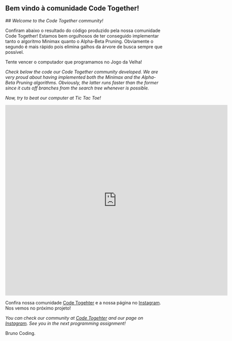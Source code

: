 ## Bem vindo à comunidade Code Together!
_## Welcome to the Code Together community!_

Confiram abaixo o resultado do código produzido pela nossa comunidade Code Together!
Estamos bem orgulhosos de ter conseguido implementar tanto o algoritmo Minimax quanto o Alpha-Beta Pruning. Obviamente o segundo é mais rápido pois elimina galhos da árvore de busca sempre que possível.

Tente vencer o computador que programamos no Jogo da Velha!

_Check below the code our Code Together community developed._
_We are very proud about having implemented both the Minimax and the Alpha-Beta Pruning algorithms. Obviously, the latter runs faster than the former since it cuts off branches from the search tree whenever is possible._

_Now, try to beat our computer at Tic Tac Toe!_

<iframe height="600" width="700" src="https://repl.it/@brunopcarv/tictactoe?lite=true&outputonly=true" scrolling="no" frameborder="no" allowtransparency="true" allowfullscreen="true" sandbox="allow-forms allow-pointer-lock allow-popups allow-same-origin allow-scripts allow-modals"></iframe>



Confira nossa comunidade [Code Togehter](http://b.link/codetogether) e a nossa página no [Instagram](https://www.instagram.com/brunocoding/). Nos vemos no próximo projeto!

_You can check our community at [Code Togehter](http://b.link/codetogether) and our page on [Instagram](https://www.instagram.com/brunocoding/). See you in the next programming assignment!_

Bruno Coding.
